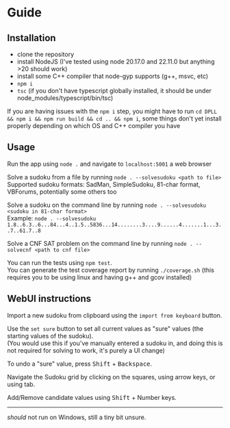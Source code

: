 # Guide


## Installation
* clone the repository
* install NodeJS (I've tested using node 20.17.0 and 22.11.0 but anything >20 should work)
* install some C++ compiler that node-gyp supports (g++, msvc, etc)
* `npm i`
* `tsc` (if you don't have typescript globally installed, it should be under node_modules/typescript/bin/tsc)

If you are having issues with the `npm i` step, you might have to run `cd DPLL && npm i && npm run build && cd .. && npm i`, some things don't yet install properly depending on which OS and C++ compiler you have


## Usage
Run the app using `node .` and navigate to `localhost:5001` a web browser


Solve a sudoku from a file by running `node . --solvesudoku <path to file>`  
Supported sudoku formats: SadMan, SimpleSudoku, 81-char format, VBForums, potentially some others too

Solve a sudoku on the command line by running `node . --solvesudoku <sudoku in 81-char format>`  
Example: `node . --solvesudoku 1.8..6.3..6...84...4..1.5..5836...14........3....9......4.......1...3..7..61.7..8`


Solve a CNF SAT problem on the command line by running `node . --solvecnf <path to cnf file>`


You can run the tests using `npm test`.  
You can generate the test coverage report by running `./coverage.sh` (this requires you to be using linux and having g++ and gcov installed)


## WebUI instructions
Import a new sudoku from clipboard using the `import from keyboard` button.

Use the `set sure` button to set all current values as "sure" values (the starting values of the sudoku).  
(You would use this if you've manually entered a sudoku in, and doing this is not required for solving to work, it's purely a UI change)

To undo a "sure" value, press <kbd>Shift</kbd> + <kbd>Backspace</kbd>.

Navigate the Sudoku grid by clicking on the squares, using arrow keys, or using tab.

Add/Remove candidate values using <kbd>Shift</kbd> + Number keys.


  
---
*should* not run on Windows, still a tiny bit unsure.